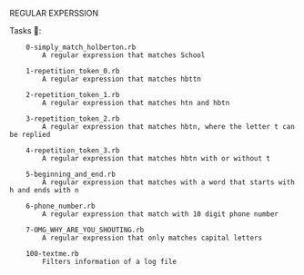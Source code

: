 REGULAR EXPERSSION

Tasks 📃:

        0-simply_match_holberton.rb
            A regular expression that matches School

        1-repetition_token_0.rb
            A regular expression that matches hbttn

        2-repetition_token_1.rb
            A regular expression that matches htn and hbtn

        3-repetition_token_2.rb
            A regular expression that matches hbtn, where the letter t can be replied

        4-repetition_token_3.rb
            A regular expression that matches hbtn with or without t

        5-beginning_and_end.rb
            A regular expression that matches with a word that starts with h and ends with n

        6-phone_number.rb
            A regular expression that match with 10 digit phone number

        7-OMG_WHY_ARE_YOU_SHOUTING.rb
            A regular expression that only matches capital letters
            
        100-textme.rb
            Filters information of a log file
        